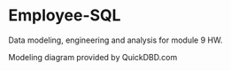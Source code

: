 # Employee-SQL

Data modeling, engineering and analysis for module 9 HW.

Modeling diagram provided by QuickDBD.com
